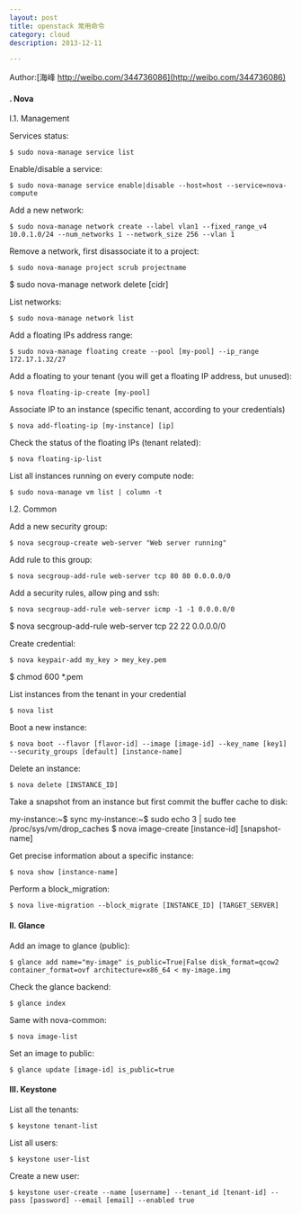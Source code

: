```yaml
---
layout: post
title: openstack 常用命令
category: cloud
description: 2013-12-11

---
```


Author:[海峰 http://weibo.com/344736086](http://weibo.com/344736086)


#### . Nova
I.1. Management

Services status:

    $ sudo nova-manage service list

Enable/disable a service:

    $ sudo nova-manage service enable|disable --host=host --service=nova-compute

Add a new network:

    $ sudo nova-manage network create --label vlan1 --fixed_range_v4 10.0.1.0/24 --num_networks 1 --network_size 256 --vlan 1

Remove a network, first disassociate it to a project:

    $ sudo nova-manage project scrub projectname
$ sudo nova-manage network delete [cidr]

List networks:

    $ sudo nova-manage network list

Add a floating IPs address range:

    $ sudo nova-manage floating create --pool [my-pool] --ip_range 172.17.1.32/27

Add a floating to your tenant (you will get a floating IP address, but unused):

    $ nova floating-ip-create [my-pool]

Associate IP to an instance (specific tenant, according to your credentials)

    $ nova add-floating-ip [my-instance] [ip]

Check the status of the floating IPs (tenant related):

    $ nova floating-ip-list

List all instances running on every compute node:

    $ sudo nova-manage vm list | column -t


I.2. Common

Add a new security group:

    $ nova secgroup-create web-server "Web server running"

Add rule to this group:

    $ nova secgroup-add-rule web-server tcp 80 80 0.0.0.0/0

Add a security rules, allow ping and ssh:

    $ nova secgroup-add-rule web-server icmp -1 -1 0.0.0.0/0
$ nova secgroup-add-rule web-server tcp 22 22 0.0.0.0/0

Create credential:

    $ nova keypair-add my_key > mey_key.pem
$ chmod 600 *.pem

List instances from the tenant in your credential

    $ nova list

Boot a new instance:

    $ nova boot --flavor [flavor-id] --image [image-id] --key_name [key1] --security_groups [default] [instance-name]

Delete an instance:

    $ nova delete [INSTANCE_ID]

Take a snapshot from an instance but first commit the buffer cache to disk:

my-instance:~$ sync
my-instance:~$ sudo echo 3 | sudo tee /proc/sys/vm/drop_caches
$ nova image-create [instance-id] [snapshot-name]

Get precise information about a specific instance:

    $ nova show [instance-name]

Perform a block_migration:

    $ nova live-migration --block_migrate [INSTANCE_ID] [TARGET_SERVER]

#### II. Glance

Add an image to glance (public):

    $ glance add name="my-image" is_public=True|False disk_format=qcow2 container_format=ovf architecture=x86_64 < my-image.img

Check the glance backend:

    $ glance index

Same with nova-common:

    $ nova image-list

Set an image to public:

    $ glance update [image-id] is_public=true

#### III. Keystone

List all the tenants:

    $ keystone tenant-list

List all users:

    $ keystone user-list

Create a new user:

    $ keystone user-create --name [username] --tenant_id [tenant-id] --pass [password] --email [email] --enabled true 
